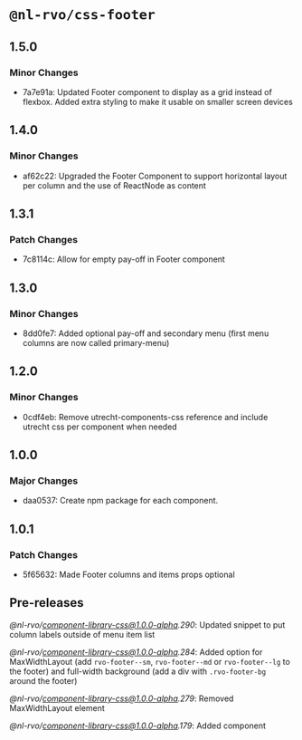 # `@nl-rvo/css-footer`

## 1.5.0

### Minor Changes

- 7a7e91a: Updated Footer component to display as a grid instead of flexbox. Added extra styling to make it usable on smaller screen devices

## 1.4.0

### Minor Changes

- af62c22: Upgraded the Footer Component to support horizontal layout per column and the use of ReactNode as content

## 1.3.1

### Patch Changes

- 7c8114c: Allow for empty pay-off in Footer component

## 1.3.0

### Minor Changes

- 8dd0fe7: Added optional pay-off and secondary menu (first menu columns are now called primary-menu)

## 1.2.0

### Minor Changes

- 0cdf4eb: Remove utrecht-components-css reference and include utrecht css per component when needed

## 1.0.0

### Major Changes

- daa0537: Create npm package for each component.

## 1.0.1

### Patch Changes

- 5f65632: Made Footer columns and items props optional

## Pre-releases

_@nl-rvo/component-library-css@1.0.0-alpha.290_:
Updated snippet to put column labels outside of menu item list

_@nl-rvo/component-library-css@1.0.0-alpha.284_:
Added option for MaxWidthLayout (add `rvo-footer--sm`, `rvo-footer--md` or `rvo-footer--lg` to the footer) and full-width background (add a div with `.rvo-footer-bg` around the footer)

_@nl-rvo/component-library-css@1.0.0-alpha.279_:
Removed MaxWidthLayout element

_@nl-rvo/component-library-css@1.0.0-alpha.179_:
Added component
